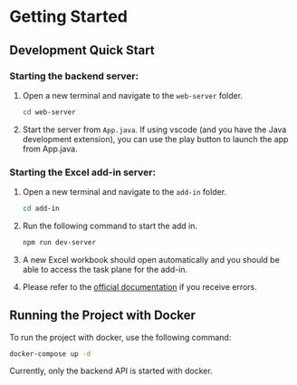 # **Getting Started**

## **Development Quick Start**

### **Starting the backend server:**
  1. Open a new terminal and navigate to the `web-server` folder.
      ```sh
      cd web-server
      ```

  2. Start the server from `App.java`. If using vscode (and you have the Java development extension), you can use the play button to launch the app from App.java.

### **Starting the Excel add-in server:**
  1. Open a new terminal and navigate to the `add-in` folder.
      ```sh
      cd add-in
      ```
  2. Run the following command to start the add in.
      ```sh
      npm run dev-server
      ```
  3. A new Excel workbook should open automatically and you should be able to access the task plane for the add-in.

  4. Please refer to the [official documentation](https://docs.microsoft.com/en-us/office/dev/add-ins/quickstarts/excel-quickstart-react) if you receive errors.

## **Running the Project with Docker**

To run the project with docker, use the following command:
  ```sh
  docker-compose up -d
  ```

Currently, only the backend API is started with docker.
